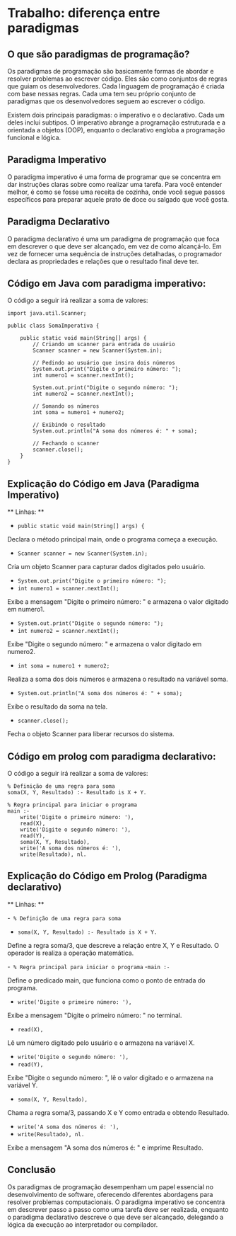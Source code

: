 # Trabalho: diferença entre paradigmas

## O que são paradigmas de programação?
Os paradigmas de programação são basicamente formas de abordar e resolver problemas ao escrever código. Eles são como conjuntos de regras que guiam os desenvolvedores. Cada linguagem de programação é criada com base nessas regras. Cada uma tem seu próprio conjunto de paradigmas que os desenvolvedores seguem ao escrever o código.

Existem dois principais paradigmas: o imperativo e o declarativo. Cada um deles inclui subtipos. O imperativo abrange a programação estruturada e a orientada a objetos (OOP), enquanto o declarativo engloba a programação funcional e lógica.


## Paradigma Imperativo
O paradigma imperativo é uma forma de programar que se concentra em dar instruções claras sobre como realizar uma tarefa. Para você entender melhor, é como se fosse uma receita de cozinha, onde você segue passos específicos para preparar aquele prato de doce ou salgado que você gosta. 

## Paradigma Declarativo
O paradigma declarativo é uma um paradigma de programação que foca em descrever o que deve ser alcançado, em vez de como alcançá-lo. Em vez de fornecer uma sequência de instruções detalhadas, o programador declara as propriedades e relações que o resultado final deve ter. 

## Código em Java com paradigma imperativo:
 O código a seguir irá realizar a soma de valores:

````
import java.util.Scanner;

public class SomaImperativa { 

    public static void main(String[] args) {
        // Criando um scanner para entrada do usuário
        Scanner scanner = new Scanner(System.in);
        
        // Pedindo ao usuário que insira dois números
        System.out.print("Digite o primeiro número: ");
        int numero1 = scanner.nextInt();
        
        System.out.print("Digite o segundo número: ");
        int numero2 = scanner.nextInt();
        
        // Somando os números
        int soma = numero1 + numero2;
        
        // Exibindo o resultado
        System.out.println("A soma dos números é: " + soma);
        
        // Fechando o scanner
        scanner.close();
    }
}
````
## Explicação do Código em Java (Paradigma Imperativo)

** Linhas: **

- ``public static void main(String[] args) { ``

Declara o método principal main, onde o programa começa a execução.

- ``Scanner scanner = new Scanner(System.in);``

Cria um objeto Scanner para capturar dados digitados pelo usuário.

- ``System.out.print("Digite o primeiro número: ");``
- ``int numero1 = scanner.nextInt();``

 Exibe a mensagem "Digite o primeiro número: " e armazena o valor digitado em numero1.

- ``System.out.print("Digite o segundo número: ");``
- ``int numero2 = scanner.nextInt();``

Exibe "Digite o segundo número: " e armazena o valor digitado em numero2.

- ``int soma = numero1 + numero2;``

Realiza a soma dos dois números e armazena o resultado na variável soma.

- ``System.out.println("A soma dos números é: " + soma);``

Exibe o resultado da soma na tela.

- ``scanner.close();``

Fecha o objeto Scanner para liberar recursos do sistema.


## Código em prolog com paradigma declarativo:
 O código a seguir irá realizar a soma de valores:
 
````
% Definição de uma regra para soma
soma(X, Y, Resultado) :- Resultado is X + Y.

% Regra principal para iniciar o programa
main :-
    write('Digite o primeiro número: '),
    read(X),
    write('Digite o segundo número: '),
    read(Y),
    soma(X, Y, Resultado),
    write('A soma dos números é: '),
    write(Resultado), nl.
````

## Explicação do Código em Prolog (Paradigma declarativo)

** Linhas: **

-`` % Definição de uma regra para soma``
- ``soma(X, Y, Resultado) :- Resultado is X + Y.``

Define a regra soma/3, que descreve a relação entre X, Y e Resultado.
O operador is realiza a operação matemática.

-`` % Regra principal para iniciar o programa``
-``main :-``

Define o predicado main, que funciona como o ponto de entrada do programa.

- ``write('Digite o primeiro número: '),``

Exibe a mensagem "Digite o primeiro número: " no terminal.

- ``read(X),``

Lê um número digitado pelo usuário e o armazena na variável X.

- ``write('Digite o segundo número: '),``
- ``read(Y),``

Exibe "Digite o segundo número: ", lê o valor digitado e o armazena na variável Y.

- ``soma(X, Y, Resultado),``

Chama a regra soma/3, passando X e Y como entrada e obtendo Resultado.

- ``write('A soma dos números é: '),``
- ``write(Resultado), nl.``

Exibe a mensagem "A soma dos números é: " e imprime Resultado.


## Conclusão
 
 Os paradigmas de programação desempenham um papel essencial no desenvolvimento de software, oferecendo diferentes abordagens para resolver problemas computacionais. O paradigma imperativo se concentra em descrever passo a passo como uma tarefa deve ser realizada, enquanto o paradigma declarativo descreve o que deve ser alcançado, delegando a lógica da execução ao interpretador ou compilador.


